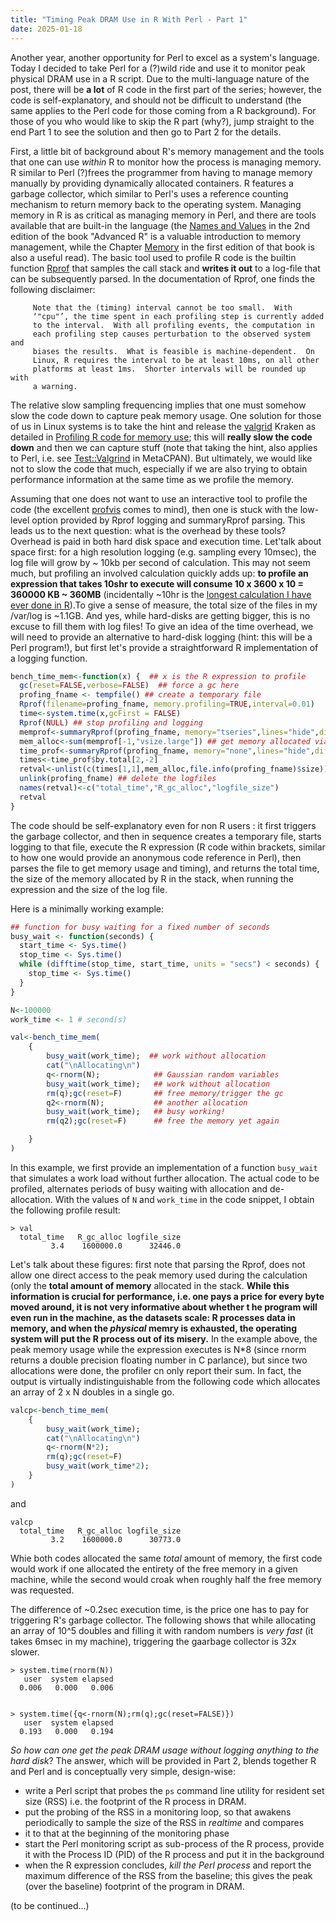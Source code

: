 ```yaml
---
title: "Timing Peak DRAM Use in R With Perl - Part 1"
date: 2025-01-18
---
```


Another year, another opportunity for Perl to excel as a system's language. Today I decided to take Perl for a (?)wild ride and use it to monitor peak physical DRAM use in a R script.
Due to the multi-language nature of the post, there will be **a lot** of R code in the first part of the series; however, the code is self-explanatory, and should not be difficult to understand (the same applies to the Perl code for those coming from a R background). For those of you who would like to skip the R part (why?), jump straight to the end Part 1 to see the solution and then go to Part 2 for the details.

First, a little bit of background about R's memory management and the tools that one can use _within_ R to monitor how the process is managing memory. R similar to Perl (?)frees the programmer from having to manage memory manually by providing dynamically allocated containers. R features a garbage collector, which similar to Perl's uses a reference counting mechanism to return memory back to the operating system. 
Managing memory in R is as critical as managing memory in Perl, and there are tools available that are built-in the language (the [Names and Values](https://adv-r.hadley.nz/names-values.html) in the 2nd edition of the book "Advanced R" is a valuable introduction to memory management, while the Chapter [Memory](http://adv-r.had.co.nz/memory.html) in the first edition of that book is also a useful read).
The basic tool used to profile R code is the builtin function [Rprof](https://www.rdocumentation.org/packages/utils/versions/3.6.2/topics/Rprof) that samples the call stack and **writes it out** to a log-file that can be subsequently parsed. 
In the documentation of Rprof, one finds the following disclaimer:
```text
     Note that the (timing) interval cannot be too small.  With
     ‘"cpu"’, the time spent in each profiling step is currently added
     to the interval.  With all profiling events, the computation in
     each profiling step causes perturbation to the observed system and
     biases the results.  What is feasible is machine-dependent.  On
     Linux, R requires the interval to be at least 10ms, on all other
     platforms at least 1ms.  Shorter intervals will be rounded up with
     a warning.
```
The relative slow sampling frequencing implies that one must somehow slow the code down to capture peak memory usage. One solution for those of us in Linux systems is to take the hint and release the [valgrid](https://valgrind.org/) Kraken as detailed in [Profiling R code for memory use](https://github.com/chrisarg/Killing-It-with-PERL/new/main/_posts);
this will **really slow the code down** and then we can capture stuff (note that taking the hint, also applies to Perl, i.e. see [Test::Valgrind](https://metacpan.org/pod/Test::Valgrind) in MetaCPAN).
But ultimately, we would like not to slow the code that much, especially if we are also trying to obtain performance information at the same time as we profile the memory.

Assuming that one does not want to use an interactive tool to profile the code (the excellent [profvis](https://profvis.r-lib.org/) comes to mind), then one is stuck with the low-level option provided by Rprof logging and summaryRprof parsing. 
This leads us to the next question: what is the overhead by these tools? Overhead is paid in both hard disk space and execution time. Let'talk about space first: for a high resolution logging (e.g. sampling every 10msec), the log file will grow by ~ 10kb per second of calculation.
This may not seem much, but profiling an involved calculation quickly adds up: **to profile an expression that takes 10shr to execute will consume 10 x 3600 x 10 = 360000 KB ~ 360MB** (incidentally ~10hr is the [longest calculation I have ever done in R](https://pmc.ncbi.nlm.nih.gov/articles/PMC8310602/)).To give a sense of measure, the total size of the files in my /var/log is ~1.1GB. And yes, while hard-disks are getting bigger, this is no excuse to fill them with log files!
To give an idea of the time overhead, we will need to provide an alternative to hard-disk logging (hint: this will be a Perl program!), but first let's provide a straightforward R implementation of a logging function.

```R
bench_time_mem<-function(x) {  ## x is the R expression to profile
  gc(reset=FALSE,verbose=FALSE)  ## force a gc here
  profing_fname <- tempfile() ## create a temporary file
  Rprof(filename=profing_fname, memory.profiling=TRUE,interval=0.01)
  time<-system.time(x,gcFirst = FALSE)
  Rprof(NULL) ## stop profiling and logging
  memprof<-summaryRprof(profing_fname, memory="tseries",lines="hide",diff=TRUE)
  mem_alloc<-sum(memprof[-1,"vsize.large"]) ## get memory allocated via malloc
  time_prof<-summaryRprof(profing_fname, memory="none",lines="hide",diff=TRUE)
  times<-time_prof$by.total[2,-2]
  retval<-unlist(c(times[1,1],mem_alloc,file.info(profing_fname)$size))
  unlink(profing_fname) ## delete the logfiles
  names(retval)<-c("total_time","R_gc_alloc","logfile_size")
  retval
}
```
The code should be self-explanatory even for non R users : it first triggers the garbage collector, and then in sequence creates a temporary file, starts logging to that file, execute the R expression (R code within brackets, similar to how one would provide an anonymous code reference in Perl), then parses the file to get memory usage and timing), and returns the total time, the size of the memory allocated by R in the stack, when running the expression and the size of the log file.

Here is a minimally working example:

```R
## function for busy waiting for a fixed number of seconds
busy_wait <- function(seconds) {
  start_time <- Sys.time()
  stop_time <- Sys.time()
  while (difftime(stop_time, start_time, units = "secs") < seconds) {
    stop_time <- Sys.time()
  }
}

N<-100000
work_time <- 1 # second(s)

val<-bench_time_mem(
	{  	
		busy_wait(work_time);  ## work without allocation
		cat("\nAllocating\n")
		q<-rnorm(N);            ## Gaussian random variables
		busy_wait(work_time);   ## work without allocation
		rm(q);gc(reset=F)       ## free memory/trigger the gc
		q2<-rnorm(N);           ## another allocation
		busy_wait(work_time);   ## busy working!
		rm(q2);gc(reset=F)      ## free the memory yet again

	}
)
```
In this example, we first provide an implementation of a function `busy_wait` that simulates a work load without further allocation. 
The actual code to be profiled, alternates periods of busy waiting with allocation and de-allocation. With the values of `N` and `work_time` in the code snippet, I obtain the following profile result:
```text
> val
  total_time   R_gc_alloc logfile_size 
         3.4    1600000.0      32446.0 
```
Let's talk about these figures: first note that parsing the Rprof, does not allow one direct access to the peak memory used during the calculation 
(only the **total amount of memory** allocated in the stack. 
**While this information is crucial for performance, i.e. one pays a price for every byte moved around, it is not very informative about whether t
he program will even run in the machine, as the datasets scale: R processes data in memory, and when the _physical_ memry is exhausted, 
the operating system will put the R process out of its misery.**
In the example above, the peak memory usage while the expression executes is N*8 (since rnorm returns a double precision floating number in C parlance), 
but since two allocations were done, the profiler cn only report their sum. In fact, the output is virtually indistinguishable from the following code which allocates
an array of 2 x N doubles in a single go.

```R
valcp<-bench_time_mem(
	{  
		busy_wait(work_time);
		cat("\nAllocating\n")
		q<-rnorm(N*2);
		rm(q);gc(reset=F)
		busy_wait(work_time*2);
	}
)

```

and 

```text
valcp
  total_time   R_gc_alloc logfile_size 
         3.2    1600000.0      30773.0 
```
Whie both codes allocated the same _total_ amount of memory, the first code would work if one allocated the entirety of the free memory in a given machine, 
while the second would croak when roughly half the free memory was requested.

The difference of ~0.2sec execution time, is the price one has to pay for triggering R's garbage collector. The following shows that while allocating 
an array of 10^5 doubles and filling it with random numbers is _very fast_ (it takes 6msec in my machine), triggering the gaarbage collector is 32x slower.
```text
> system.time(rnorm(N))
   user  system elapsed 
  0.006   0.000   0.006


> system.time({q<-rnorm(N);rm(q);gc(reset=FALSE)})
   user  system elapsed 
  0.193   0.000   0.194 
```

_So how can one get the peak DRAM usage without logging anything to the hard disk_? 
The answer, which will be provided in Part 2, blends together R and Perl and is conceptually 
very simple, design-wise:
* write a Perl script that probes the `ps` command line utility for resident set size (RSS) i.e. the footprint of the R process in DRAM.
* put the probing of the RSS in a monitoring loop, so that awakens periodically to sample the size of the RSS in _realtime_ and compares
* it to that at the beginning of the monitoring phase
* start the Perl monitoring script as sub-process of the R process, provide it with the Process ID (PID) of the R process and put it in the background
* when the R expression concludes, _kill the Perl process_ and report the maximum difference of the RSS from the baseline; this gives the peak (over the baseline) footprint of the program in DRAM.

(to be continued...)
